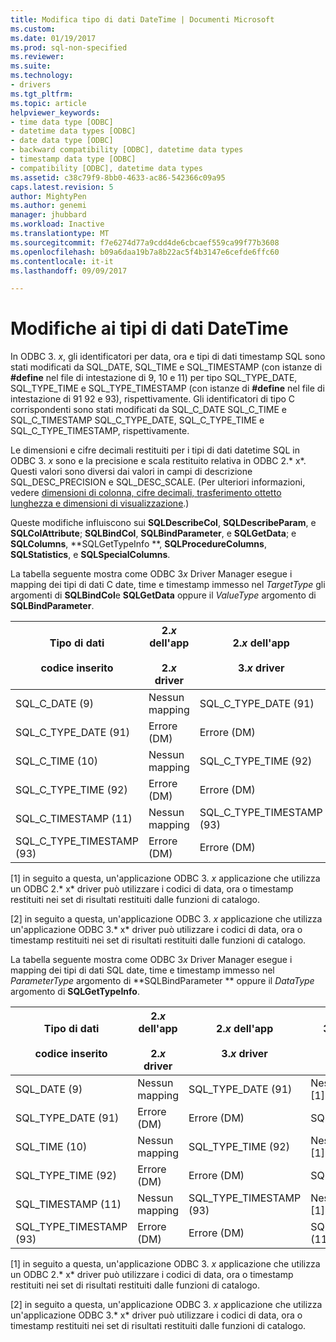 ```yaml
---
title: Modifica tipo di dati DateTime | Documenti Microsoft
ms.custom: 
ms.date: 01/19/2017
ms.prod: sql-non-specified
ms.reviewer: 
ms.suite: 
ms.technology:
- drivers
ms.tgt_pltfrm: 
ms.topic: article
helpviewer_keywords:
- time data type [ODBC]
- datetime data types [ODBC]
- date data type [ODBC]
- backward compatibility [ODBC], datetime data types
- timestamp data type [ODBC]
- compatibility [ODBC], datetime data types
ms.assetid: c38c79f9-8bb0-4633-ac86-542366c09a95
caps.latest.revision: 5
author: MightyPen
ms.author: genemi
manager: jhubbard
ms.workload: Inactive
ms.translationtype: MT
ms.sourcegitcommit: f7e6274d77a9cdd4de6cbcaef559ca99f77b3608
ms.openlocfilehash: b09a6daa19b7a8b22ac5f4b3147e6cefde6ffc60
ms.contentlocale: it-it
ms.lasthandoff: 09/09/2017

---
```

# <a name="datetime-data-type-changes"></a>Modifiche ai tipi di dati DateTime
In ODBC 3. *x*, gli identificatori per data, ora e tipi di dati timestamp SQL sono stati modificati da SQL_DATE, SQL_TIME e SQL_TIMESTAMP (con istanze di **#define** nel file di intestazione di 9, 10 e 11) per tipo SQL_TYPE_DATE, SQL_TYPE_TIME e SQL_TYPE_TIMESTAMP (con istanze di **#define** nel file di intestazione di 91 92 e 93), rispettivamente. Gli identificatori di tipo C corrispondenti sono stati modificati da SQL_C_DATE SQL_C_TIME e SQL_C_TIMESTAMP SQL_C_TYPE_DATE, SQL_C_TYPE_TIME e SQL_C_TYPE_TIMESTAMP, rispettivamente.  
  
 Le dimensioni e cifre decimali restituiti per i tipi di dati datetime SQL in ODBC 3. *x* sono e la precisione e scala restituito relativa in ODBC 2.* x*. Questi valori sono diversi dai valori in campi di descrizione SQL_DESC_PRECISION e SQL_DESC_SCALE. (Per ulteriori informazioni, vedere [dimensioni di colonna, cifre decimali, trasferimento ottetto lunghezza e dimensioni di visualizzazione](../../../odbc/reference/appendixes/column-size-decimal-digits-transfer-octet-length-and-display-size.md).)  
  
 Queste modifiche influiscono sui **SQLDescribeCol**, **SQLDescribeParam**, e **SQLColAttribute**; **SQLBindCol**, **SQLBindParameter**, e **SQLGetData**; e **SQLColumns**, **SQLGetTypeInfo **, **SQLProcedureColumns**, **SQLStatistics**, e **SQLSpecialColumns**.  
  
 La tabella seguente mostra come ODBC 3*x* Driver Manager esegue i mapping dei tipi di dati C date, time e timestamp immesso nel *TargetType* gli argomenti di **SQLBindCol**e **SQLGetData** oppure il *ValueType* argomento di **SQLBindParameter**.  
  
|Tipo di dati<br /><br /> codice inserito|2.*x* dell'app<br /><br /> 2.*x* driver|2.*x* dell'app<br /><br /> 3.*x* driver|3.*x* dell'app<br /><br /> 2.*x* driver|3.*x* dell'app<br /><br /> 3.*x* driver|  
|--------------------------------|-----------------------------------|-----------------------------------|-----------------------------------|-----------------------------------|  
|SQL_C_DATE (9)|Nessun mapping|SQL_C_TYPE_DATE (91)|Nessun mapping [1]|SQL_C_TYPE_DATE (91)|  
|SQL_C_TYPE_DATE (91)|Errore (DM)|Errore (DM)|SQL_C_DATE (9)|Nessun mapping [2]|  
|SQL_C_TIME (10)|Nessun mapping|SQL_C_TYPE_TIME (92)|Nessun mapping [1]|SQL_C_TYPE_TIME (92)|  
|SQL_C_TYPE_TIME (92)|Errore (DM)|Errore (DM)|SQL_C_TIME (10)|Nessun mapping [2]|  
|SQL_C_TIMESTAMP (11)|Nessun mapping|SQL_C_TYPE_TIMESTAMP (93)|Nessun mapping [1]|SQL_C_TYPE_TIMESTAMP (93)|  
|SQL_C_TYPE_TIMESTAMP (93)|Errore (DM)|Errore (DM)|SQL_C_TIMESTAMP (11)|Nessun mapping [2]|  
  
 [1] in seguito a questa, un'applicazione ODBC 3. *x* applicazione che utilizza un ODBC 2.* x* driver può utilizzare i codici di data, ora o timestamp restituiti nei set di risultati restituiti dalle funzioni di catalogo.  
  
 [2] in seguito a questa, un'applicazione ODBC 3. *x* applicazione che utilizza un'applicazione ODBC 3.* x* driver può utilizzare i codici di data, ora o timestamp restituiti nei set di risultati restituiti dalle funzioni di catalogo.  
  
 La tabella seguente mostra come ODBC 3*x* Driver Manager esegue i mapping dei tipi di dati SQL date, time e timestamp immesso nel *ParameterType* argomento di **SQLBindParameter ** oppure il *DataType* argomento di **SQLGetTypeInfo**.  
  
|Tipo di dati<br /><br /> codice inserito|2.*x* dell'app<br /><br /> 2.*x* driver|2.*x* dell'app<br /><br /> 3.*x* driver|3.*x* dell'app<br /><br /> 2.*x* driver|3.*x* dell'app<br /><br /> 3.*x* driver|  
|--------------------------------|-----------------------------------|-----------------------------------|-----------------------------------|-----------------------------------|  
|SQL_DATE (9)|Nessun mapping|SQL_TYPE_DATE (91)|Nessun mapping [1]|SQL_TYPE_DATE (91)|  
|SQL_TYPE_DATE (91)|Errore (DM)|Errore (DM)|SQL_DATE (9)|Nessun mapping [2]|  
|SQL_TIME (10)|Nessun mapping|SQL_TYPE_TIME (92)|Nessun mapping [1]|SQL_TYPE_TIME (92)|  
|SQL_TYPE_TIME (92)|Errore (DM)|Errore (DM)|SQL_TIME (10)|Nessun mapping [2]|  
|SQL_TIMESTAMP (11)|Nessun mapping|SQL_TYPE_TIMESTAMP (93)|Nessun mapping [1]|SQL_TYPE_TIMESTAMP (93)|  
|SQL_TYPE_TIMESTAMP (93)|Errore (DM)|Errore (DM)|SQL_TIMESTAMP (11)|Nessun mapping [2]|  
  
 [1] in seguito a questa, un'applicazione ODBC 3. *x* applicazione che utilizza un ODBC 2.* x* driver può utilizzare i codici di data, ora o timestamp restituiti nei set di risultati restituiti dalle funzioni di catalogo.  
  
 [2] in seguito a questa, un'applicazione ODBC 3. *x* applicazione che utilizza un'applicazione ODBC 3.* x* driver può utilizzare i codici di data, ora o timestamp restituiti nei set di risultati restituiti dalle funzioni di catalogo.


